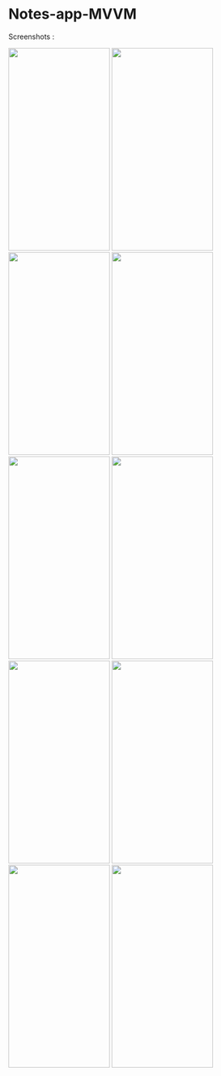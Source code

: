 # Notes-app-MVVM

Screenshots :

<img src="https://github.com/Nabijonov-Otabek-19/Notes-app-MVVM/assets/81671570/741cb613-b231-4b96-9f78-8c7e702f8826" width="200" height="400">
<img src="https://github.com/Nabijonov-Otabek-19/Notes-app-MVVM/assets/81671570/14beca09-f411-455f-bd36-41da89f40a2b" width="200" height="400">
<img src="https://github.com/Nabijonov-Otabek-19/Notes-app-MVVM/assets/81671570/e29cc2d0-af1a-46a0-ac63-a206e317825f" width="200" height="400">
<img src="https://github.com/Nabijonov-Otabek-19/Notes-app-MVVM/assets/81671570/83491b84-3a1d-422e-92fb-bb3c8b05b8b2" width="200" height="400">
<img src="https://github.com/Nabijonov-Otabek-19/Notes-app-MVVM/assets/81671570/7099478b-a763-40d1-a4da-61d280c8e4f1" width="200" height="400">
<img src="https://github.com/Nabijonov-Otabek-19/Notes-app-MVVM/assets/81671570/be1af35c-b127-46a7-b799-8dff24fe1571" width="200" height="400">
<img src="https://github.com/Nabijonov-Otabek-19/Notes-app-MVVM/assets/81671570/40e7934b-dcd7-480f-bb19-230cd2b1e75f" width="200" height="400">
<img src="https://github.com/Nabijonov-Otabek-19/Notes-app-MVVM/assets/81671570/6da6af35-1650-454f-812e-eda693423c0c" width="200" height="400">
<img src="https://github.com/Nabijonov-Otabek-19/Notes-app-MVVM/assets/81671570/4c27e4ef-1f2b-4eab-bcd2-c06275e150a7" width="200" height="400">
<img src="https://github.com/Nabijonov-Otabek-19/Notes-app-MVVM/assets/81671570/fec39ad8-ace8-489c-a91d-4f79304623c1" width="200" height="400">
